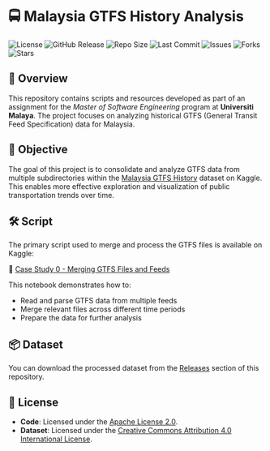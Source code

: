 # 🚍 Malaysia GTFS History Analysis

![License](https://img.shields.io/badge/license-Apache%202.0-blue.svg)
![GitHub Release](https://img.shields.io/github/v/release/mmafrar/malaysia-gtfs-history-analysis)
![Repo Size](https://img.shields.io/github/repo-size/mmafrar/malaysia-gtfs-history-analysis)
![Last Commit](https://img.shields.io/github/last-commit/mmafrar/malaysia-gtfs-history-analysis)
![Issues](https://img.shields.io/github/issues/mmafrar/malaysia-gtfs-history-analysis)
![Forks](https://img.shields.io/github/forks/mmafrar/malaysia-gtfs-history-analysis?style=social)
![Stars](https://img.shields.io/github/stars/mmafrar/malaysia-gtfs-history-analysis?style=social)

## 📘 Overview

This repository contains scripts and resources developed as part of an assignment for the *Master of Software Engineering* program at **Universiti Malaya**. The project focuses on analyzing historical GTFS (General Transit Feed Specification) data for Malaysia.

## 🎯 Objective

The goal of this project is to consolidate and analyze GTFS data from multiple subdirectories within the [Malaysia GTFS History](https://www.kaggle.com/datasets/kwongtn/malaysia-gtfs-history/data) dataset on Kaggle. This enables more effective exploration and visualization of public transportation trends over time.

## 🛠️ Script

The primary script used to merge and process the GTFS files is available on Kaggle:

🔗 [Case Study 0 - Merging GTFS Files and Feeds](https://www.kaggle.com/code/mmafrar/case-study-0-merging-gtfs-files-and-feeds)

This notebook demonstrates how to:
- Read and parse GTFS data from multiple feeds
- Merge relevant files across different time periods
- Prepare the data for further analysis

## 📦 Dataset

You can download the processed dataset from the [Releases](https://github.com/mmafrar/malaysia-gtfs-history-analysis/releases) section of this repository.

## 📜 License

- **Code**: Licensed under the [Apache License 2.0](LICENSE).
- **Dataset**: Licensed under the [Creative Commons Attribution 4.0 International License](https://creativecommons.org/licenses/by-sa/4.0).
